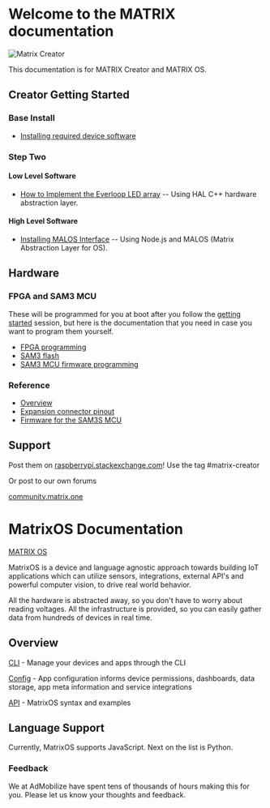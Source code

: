 # Welcome to the MATRIX documentation

![Matrix Creator](http://packages.matrix.one/wiki-images/general-assets/hand-small.png)

This documentation is for MATRIX Creator and MATRIX OS.

## Creator Getting Started

### Base Install
* [Installing required device software](intro/install.md)

### Step Two

#### Low Level Software
* [How to Implement the Everloop LED array](intro/hal.md) -- Using HAL C++ hardware abstraction layer.

#### High Level Software
* [Installing MALOS Interface](intro/malos.md) -- Using Node.js and MALOS (Matrix Abstraction Layer for OS).

## Hardware

### FPGA and SAM3 MCU
These will be programmed for you at boot after you follow the [getting started](2.-Getting-Started) session, but here is the documentation that you need in case you want to program them yourself.
* [FPGA programming](Hardware/fpga.md)
* [SAM3 flash](Hardware/Sam3.md)
* [SAM3 MCU firmware programming](Hardware/sam3mcu-programming.md)


### Reference
* [Overview](Reference/overview.md)
* [Expansion connector pinout](Reference/pinout.md)
* [Firmware for the SAM3S MCU](https://github.com/matrix-io/matrix-creator-mcu)

## Support

Post them on [raspberrypi.stackexchange.com](http://raspberrypi.stackexchange.com)! Use the tag #matrix-creator

Or post to our own forums

[community.matrix.one](http://community.matrix.one/)

# MatrixOS Documentation

[MATRIX OS](http://github.com/matrix-io/matrix-os)

MatrixOS is a device and language agnostic approach towards building IoT applications which can utilize sensors, integrations, external API's and powerful computer vision, to drive real world behavior.

All the hardware is abstracted away, so you don't have to worry about reading voltages.
All the infrastructure is provided, so you can easily gather data from hundreds of devices in real time.

## Overview
[CLI](CLI/overview.md) - Manage your devices and apps through the CLI

[Config](Configuration/overview.md) - App configuration informs device permissions, dashboards, data storage, app meta information and service integrations

[API](API/overview.md) - MatrixOS syntax and examples

## Language Support
Currently, MatrixOS supports JavaScript. Next on the list is Python.

### Feedback
We at AdMobilize have spent tens of thousands of hours making this for you. Please let us know your thoughts and feedback.
